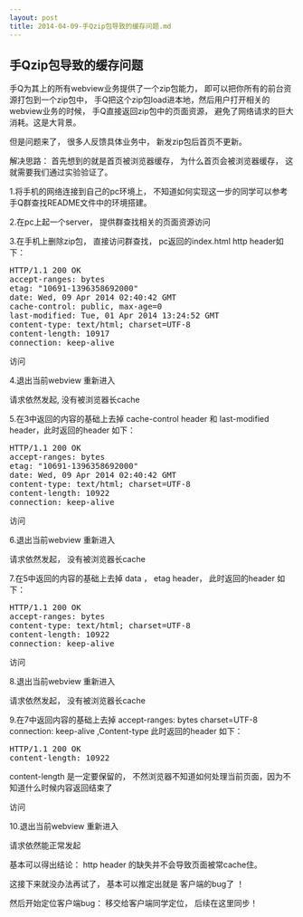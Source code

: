 ```yaml
---
layout: post
title: 2014-04-09-手Qzip包导致的缓存问题.md
---
```


## 手Qzip包导致的缓存问题

手Q为其上的所有webview业务提供了一个zip包能力， 即可以把你所有的前台资源打包到一个zip包中， 手Q把这个zip包load进本地，然后用户打开相关的webview业务的时候， 手Q直接返回zip包中的页面资源， 避免了网络请求的巨大消耗。这是大背景。

但是问题来了， 很多人反馈具体业务中， 新发zip包后首页不更新。

解决思路： 首先想到的就是首页被浏览器缓存， 为什么首页会被浏览器缓存， 这就需要我们通过实验验证了。

1.将手机的网络连接到自己的pc环境上， 不知道如何实现这一步的同学可以参考 手Q群查找README文件中的环境搭建。

2.在pc上起一个server， 提供群查找相关的页面资源访问

3.在手机上删除zip包， 直接访问群查找， pc返回的index.html http header如下：

<pre>
HTTP/1.1 200 OK
accept-ranges: bytes
etag: "10691-1396358692000"
date: Wed, 09 Apr 2014 02:40:42 GMT
cache-control: public, max-age=0
last-modified: Tue, 01 Apr 2014 13:24:52 GMT
content-type: text/html; charset=UTF-8
content-length: 10917
connection: keep-alive
</pre>

访问

4.退出当前webview 重新进入

请求依然发起, 没有被浏览器长cache

5.在3中返回的内容的基础上去掉 cache-control  header 和 last-modified  header，此时返回的header 如下：

<pre>
HTTP/1.1 200 OK
accept-ranges: bytes
etag: "10691-1396358692000"
date: Wed, 09 Apr 2014 02:40:42 GMT
content-type: text/html; charset=UTF-8
content-length: 10922
connection: keep-alive
</pre>

访问

6.退出当前webview 重新进入

请求依然发起， 没有被浏览器长cache

7.在5中返回的内容的基础上去掉 data ， etag header，  此时返回的header 如下：

<pre>
HTTP/1.1 200 OK
accept-ranges: bytes
content-type: text/html; charset=UTF-8
content-length: 10922
connection: keep-alive
</pre>

访问

8.退出当前webview 重新进入

请求依然发起， 没有被浏览器长cache

9.在7中返回内容的基础上去掉 accept-ranges: bytes charset=UTF-8 connection: keep-alive ,Content-type 此时返回的header 如下：

<pre>
HTTP/1.1 200 OK
content-length: 10922
</pre>

content-length 是一定要保留的， 不然浏览器不知道如何处理当前页面，因为不知道什么时候内容返回结束了

访问

10.退出当前webview 重新进入

请求依然能正常发起

基本可以得出结论： http header 的缺失并不会导致页面被常cache住。

这接下来就没办法再试了， 基本可以推定出就是 客户端的bug了 ！

然后开始定位客户端bug： 移交给客户端同学定位， 后续在这里同步！

